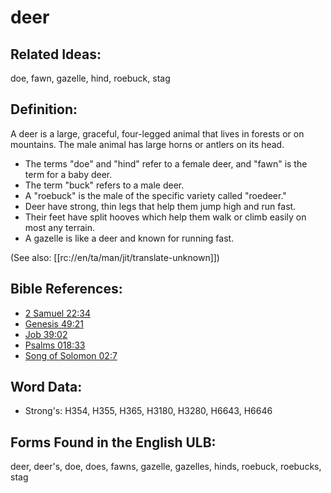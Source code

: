 # deer

## Related Ideas:

doe, fawn, gazelle, hind, roebuck, stag


## Definition:

A deer is a large, graceful, four-legged animal that lives in forests or on mountains. The male animal has large horns or antlers on its head.

* The terms "doe" and "hind" refer to a female deer, and "fawn" is the term for a baby deer.
* The term "buck" refers to a male deer.
* A "roebuck" is the male of the specific variety called "roedeer."
* Deer have strong, thin legs that help them jump high and run fast.
* Their feet have split hooves which help them walk or climb easily on most any terrain.
* A gazelle is like a deer and known for running fast.

(See also: [[rc://en/ta/man/jit/translate-unknown]])

## Bible References:

* [2 Samuel 22:34](rc://en/tn/help/2sa/22/34)
* [Genesis 49:21](rc://en/tn/help/gen/49/21)
* [Job 39:02](rc://en/tn/help/job/39/02)
* [Psalms 018:33](rc://en/tn/help/psa/018/33)
* [Song of Solomon 02:7](rc://en/tn/help/sng/02/7)

## Word Data:

* Strong's: H354, H355, H365, H3180, H3280, H6643, H6646

## Forms Found in the English ULB:

deer, deer's, doe, does, fawns, gazelle, gazelles, hinds, roebuck, roebucks, stag


